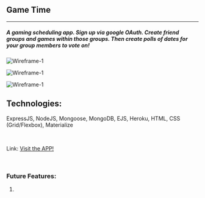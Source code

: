 ## Game Time
---

##### A gaming scheduling app. Sign up via google OAuth. Create friend groups and games within those groups. Then create polls of dates for your group members to vote on!



![Wireframe-1]()

![Wireframe-1]()

![Wireframe-1]()


Technologies:
------
ExpressJS, NodeJS, Mongoose, MongoDB, EJS, Heroku, HTML, CSS (Grid/Flexbox), Materialize

<br>

Link: [Visit the APP!](https://game-time-scheduler.herokuapp.com/)



<br>

### Future Features:
1. 
